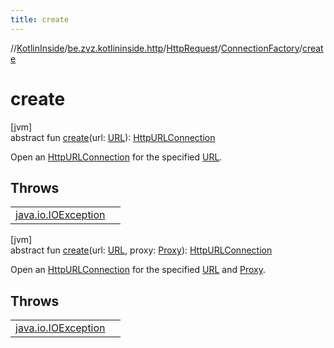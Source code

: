```yaml
---
title: create
---
```

//[KotlinInside](../../../../index.html)/[be.zvz.kotlininside.http](../../index.html)/[HttpRequest](../index.html)/[ConnectionFactory](index.html)/[create](create.html)



# create



[jvm]\
abstract fun [create](create.html)(url: [URL](https://docs.oracle.com/javase/7/docs/api/java/net/URL.html)): [HttpURLConnection](https://docs.oracle.com/javase/7/docs/api/java/net/HttpURLConnection.html)



Open an [HttpURLConnection](https://docs.oracle.com/javase/7/docs/api/java/net/HttpURLConnection.html) for the specified [URL](https://docs.oracle.com/javase/7/docs/api/java/net/URL.html).



## Throws


| | |
|---|---|
| [java.io.IOException](https://docs.oracle.com/javase/7/docs/api/java/io/IOException.html) |  |




[jvm]\
abstract fun [create](create.html)(url: [URL](https://docs.oracle.com/javase/7/docs/api/java/net/URL.html), proxy: [Proxy](https://docs.oracle.com/javase/7/docs/api/java/net/Proxy.html)): [HttpURLConnection](https://docs.oracle.com/javase/7/docs/api/java/net/HttpURLConnection.html)



Open an [HttpURLConnection](https://docs.oracle.com/javase/7/docs/api/java/net/HttpURLConnection.html) for the specified [URL](https://docs.oracle.com/javase/7/docs/api/java/net/URL.html) and [Proxy](https://docs.oracle.com/javase/7/docs/api/java/net/Proxy.html).



## Throws


| | |
|---|---|
| [java.io.IOException](https://docs.oracle.com/javase/7/docs/api/java/io/IOException.html) |  |



